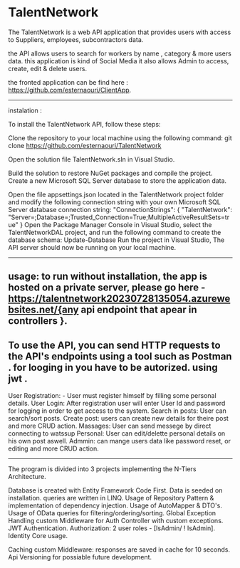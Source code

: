 # TalentNetwork

The TalentNetwork is a web API application that provides users with access to Suppliers, employees, subcontractors data.

the API allows users to search for workers  by name , category & more users data.
this application is kind of Social Media
it also allows Admin to access, create, edit & delete users.

the fronted application can be find here : https://github.com/esternaouri/ClientApp.

----------------------------------------------------------------------------------------------------------------------------------------------------------------------------------------------
instalation :

To install the TalentNetwork API, follow these steps:

Clone the repository to your local machine using the following command:
git clone https://github.com/esternaouri/TalentNetwork

Open the solution file TalentNetwork.sln in Visual Studio.

Build the solution to restore NuGet packages and compile the project.
Create a new Microsoft SQL Server database to store the application data.

Open the file appsettings.json located in the TalentNetwork project folder and modify the following connection string with your own Microsoft SQL Server database connection string:
"ConnectionStrings": {
  "TalentNetwork": "Server=<your-server-name>;Database=<your-database-name>;Trusted_Connection=True;MultipleActiveResultSets=true"
}
Open the Package Manager Console in Visual Studio, select the TalentNetworkDAL project, and run the following command to create the database schema:
Update-Database
Run the project in Visual Studio, The API server should now be running on your local machine.

---------------------------------------------------------------------------------------------------------------------------------------------------------------------------------------------
usage: 
to run without installation, the app is hosted on a private server, please go here - https://talentnetwork20230728135054.azurewebsites.net/{any api endpoint that apear in controllers }.
---------------------------------------------------------------------------------------------------------------------------------------------------------------------------------------------
To use the API, you can send HTTP requests to the API's endpoints using a tool such as Postman .
for looging in you have to be autorized. 
using jwt .
-------------------------------------------------------------------------------------------------------------------------------------------------------------------------------------------

User Registration: - User must register himself by filling some personal details.
User Login: After registration user will enter User Id and password for logging in order to get access to the system.
Search in posts: User can search/sort posts.
Create post: users  can create new details for theire post and more CRUD action.
Massages: User can send messege by direct connecting to watssup 
Personal: User can edit/delette personal details on his  own post  aswell.
Admmin: can mange users data like password reset, or editing and more CRUD action.
 

-------------------------------------------------------------------------------------------------------------------------------------------------------------------------------------------------
The program is divided into 3 projects implementing the N-Tiers Architecture.

Database is created with Entity Framework Code First.
Data is seeded on installation.
queries are written in LINQ.
Usage of Repository Pattern & implementation of dependency injection.
Usage of AutoMapper & DTO's.
Usage of OData queries for filtering/ordering/sorting.
Global Exception Handling custom Middleware for Auth Controller with custom exceptions.
JWT Authentication.
Authorization: 2  user roles - [IsAdmin/ ! IsAdmin].
Identity Core usage.

Caching custom Middleware: responses are saved in cache for 10 seconds.
Api Versioning for possiable future development.
















